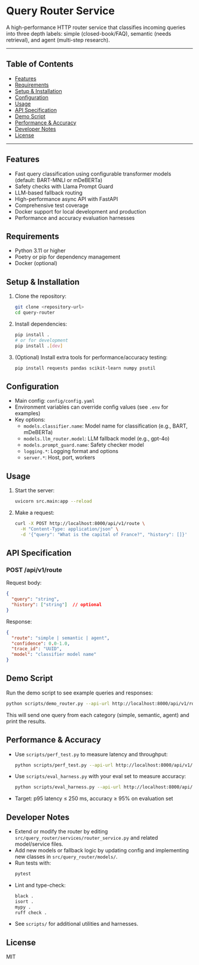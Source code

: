 # Query Router Service

A high-performance HTTP router service that classifies incoming queries into three depth labels: simple (closed-book/FAQ), semantic (needs retrieval), and agent (multi-step research).

---

## Table of Contents
- [Features](#features)
- [Requirements](#requirements)
- [Setup & Installation](#setup--installation)
- [Configuration](#configuration)
- [Usage](#usage)
- [API Specification](#api-specification)
- [Demo Script](#demo-script)
- [Performance & Accuracy](#performance--accuracy)
- [Developer Notes](#developer-notes)
- [License](#license)

---

## Features
- Fast query classification using configurable transformer models (default: BART-MNLI or mDeBERTa)
- Safety checks with Llama Prompt Guard
- LLM-based fallback routing
- High-performance async API with FastAPI
- Comprehensive test coverage
- Docker support for local development and production
- Performance and accuracy evaluation harnesses

## Requirements
- Python 3.11 or higher
- Poetry or pip for dependency management
- Docker (optional)

## Setup & Installation
1. Clone the repository:
   ```bash
   git clone <repository-url>
   cd query-router
   ```
2. Install dependencies:
   ```bash
   pip install .
   # or for development
   pip install .[dev]
   ```
3. (Optional) Install extra tools for performance/accuracy testing:
   ```bash
   pip install requests pandas scikit-learn numpy psutil
   ```

## Configuration
- Main config: `config/config.yaml`
- Environment variables can override config values (see `.env` for examples)
- Key options:
  - `models.classifier.name`: Model name for classification (e.g., BART, mDeBERTa)
  - `models.llm_router.model`: LLM fallback model (e.g., gpt-4o)
  - `models.prompt_guard.name`: Safety checker model
  - `logging.*`: Logging format and options
  - `server.*`: Host, port, workers

## Usage
1. Start the server:
   ```bash
   uvicorn src.main:app --reload
   ```
2. Make a request:
   ```bash
   curl -X POST http://localhost:8000/api/v1/route \
     -H "Content-Type: application/json" \
     -d '{"query": "What is the capital of France?", "history": []}'
   ```

## API Specification
### POST /api/v1/route
Request body:
```json
{
  "query": "string",
  "history": ["string"]  // optional
}
```
Response:
```json
{
  "route": "simple | semantic | agent",
  "confidence": 0.0-1.0,
  "trace_id": "UUID",
  "model": "classifier model name"
}
```

## Demo Script
Run the demo script to see example queries and responses:
```bash
python scripts/demo_router.py --api-url http://localhost:8000/api/v1/route
```
This will send one query from each category (simple, semantic, agent) and print the results.

## Performance & Accuracy
- Use `scripts/perf_test.py` to measure latency and throughput:
  ```bash
  python scripts/perf_test.py --api-url http://localhost:8000/api/v1/route --requests 100 --concurrency 1
  ```
- Use `scripts/eval_harness.py` with your eval set to measure accuracy:
  ```bash
  python scripts/eval_harness.py --api-url http://localhost:8000/api/v1/route --csv data/eval_set.csv
  ```
- Target: p95 latency ≤ 250 ms, accuracy ≥ 95% on evaluation set

## Developer Notes
- Extend or modify the router by editing `src/query_router/services/router_service.py` and related model/service files.
- Add new models or fallback logic by updating config and implementing new classes in `src/query_router/models/`.
- Run tests with:
  ```bash
  pytest
  ```
- Lint and type-check:
  ```bash
  black .
  isort .
  mypy .
  ruff check .
  ```
- See `scripts/` for additional utilities and harnesses.

## License
MIT 